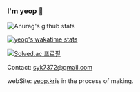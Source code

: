 ### I'm yeop 👋
![Anurag's github stats](https://github-readme-stats.vercel.app/api?username=yeop-sang&show_icons=true)

[![yeop's wakatime stats](https://github-readme-stats.vercel.app/api/wakatime?username=yeop&layout=compact)](https://wakatime.com/@yeop)

[![Solved.ac 프로필](http://mazassumnida.wtf/api/v2/generate_badge?boj=equalia)](https://solved.ac/softwaremasteryeop/)

Contact: <a href = "mailto: yeop@soongsil.ac.kr">syk7372@gmail.com</a>

webSite: <a href = "http://yeop.kr">yeop.kr</a>is in the process of making.

<!--
**yeop-sang/yeop-sang** is a ✨ _special_ ✨ repository because its `README.md` (this file) appears on your GitHub profile.

Here are some ideas to get you started:

- 🔭 I’m currently working on ...
- 🌱 I’m currently learning ...
- 👯 I’m looking to collaborate on ...
- 🤔 I’m looking for help with ...
- 💬 Ask me about ...
- 📫 How to reach me: ...
- 😄 Pronouns: ...
- ⚡ Fun fact: ...
-->
